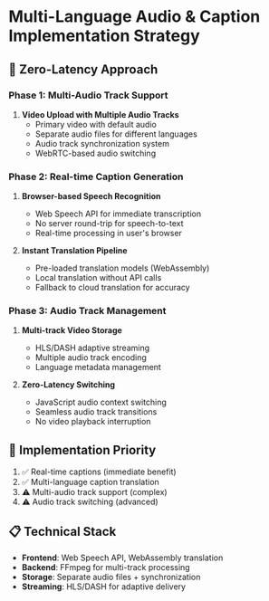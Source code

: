 # Multi-Language Audio & Caption Implementation Strategy

## 🎯 Zero-Latency Approach

### Phase 1: Multi-Audio Track Support

1. **Video Upload with Multiple Audio Tracks**
   - Primary video with default audio
   - Separate audio files for different languages
   - Audio track synchronization system
   - WebRTC-based audio switching

### Phase 2: Real-time Caption Generation

1. **Browser-based Speech Recognition**

   - Web Speech API for immediate transcription
   - No server round-trip for speech-to-text
   - Real-time processing in user's browser

2. **Instant Translation Pipeline**
   - Pre-loaded translation models (WebAssembly)
   - Local translation without API calls
   - Fallback to cloud translation for accuracy

### Phase 3: Audio Track Management

1. **Multi-track Video Storage**

   - HLS/DASH adaptive streaming
   - Multiple audio track encoding
   - Language metadata management

2. **Zero-Latency Switching**
   - JavaScript audio context switching
   - Seamless audio track transitions
   - No video playback interruption

## 🚀 Implementation Priority

1. ✅ Real-time captions (immediate benefit)
2. ✅ Multi-language caption translation
3. ⚠️ Multi-audio track support (complex)
4. ⚠️ Audio track switching (advanced)

## 📋 Technical Stack

- **Frontend**: Web Speech API, WebAssembly translation
- **Backend**: FFmpeg for multi-track processing
- **Storage**: Separate audio files + synchronization
- **Streaming**: HLS/DASH for adaptive delivery
